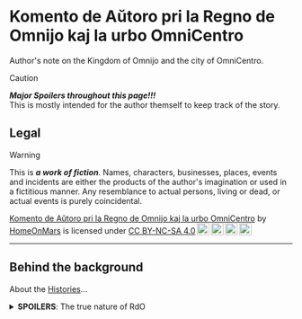<!-- -*- coding: utf-8 -*- -->

Komento de Aŭtoro pri la Regno de Omnijo kaj la urbo OmniCentro
===============================================================================

Author's note on the Kingdom of Omnijo and the city of OmniCentro.

> [!CAUTION]
> ***Major Spoilers throughout this page!!!***  
> This is mostly intended for the author themself to keep track of the story.


Legal
-------------------------------------------------------------------------------

> [!WARNING]
> This is ***a work of fiction***.
> Names, characters, businesses, places, events and incidents
> are either the products of the author's imagination or used in a fictitious manner.
> Any resemblance to actual persons, living or dead, or actual events is purely coincidental.

<p xmlns:cc="http://creativecommons.org/ns#" xmlns:dct="http://purl.org/dc/terms/"><a property="dct:title" rel="cc:attributionURL" href="https://github.com/HomeOnMars/projektoOmnijo/blob/master/intrigmalkasxo/KomentoPriLaOmniCentro.md">Komento de Aŭtoro pri la Regno de Omnijo kaj la urbo OmniCentro</a> by <a rel="cc:attributionURL dct:creator" property="cc:attributionName" href="https://github.com/HomeOnMars">HomeOnMars</a> is licensed under <a href="https://creativecommons.org/licenses/by-nc-sa/4.0/?ref=chooser-v1" target="_blank" rel="license noopener noreferrer" style="display:inline-block;">CC BY-NC-SA 4.0<img style="height:22px!important;margin-left:3px;vertical-align:text-bottom;" src="https://mirrors.creativecommons.org/presskit/icons/cc.svg?ref=chooser-v1" alt=""><img style="height:22px!important;margin-left:3px;vertical-align:text-bottom;" src="https://mirrors.creativecommons.org/presskit/icons/by.svg?ref=chooser-v1" alt=""><img style="height:22px!important;margin-left:3px;vertical-align:text-bottom;" src="https://mirrors.creativecommons.org/presskit/icons/nc.svg?ref=chooser-v1" alt=""><img style="height:22px!important;margin-left:3px;vertical-align:text-bottom;" src="https://mirrors.creativecommons.org/presskit/icons/sa.svg?ref=chooser-v1" alt=""></a></p>

-------------------------------------------------------------------------------









Behind the background
-------------------------------------------------------------------------------

About the [Histories](../OmniCentro.md#la-historio-the-history)...

<details>
  <summary><b>SPOILERS</b>: The true nature of RdO</summary>

  <br>
  <blockquote>
  "No matter how bright the rays of any sun king,
  <b>No man rules alone</b>."<br>
  --- CGP Grey @ YouTube, <cite><a href="https://youtu.be/rStL7niR7gs?si=m7o5ffdWXhMK9sac&t=44">The Rules for Rulers</a></cite>
  </blockquote>

  <p>

  <!-- Gestalt Consciousness - Rogue Servitor (Stellaris Easter Egg :-D) -->

  The actual ruling entity in <b>la Regno de Omnijo</b> (<em>RdO</em>) is
  <b><span style="color:MediumPurple">ĜEJDA</span></b><br>
  (la
  <em><b>Ĝ</b>eneraligita mem<b>E</b>voluanta <b>J</b>usta <b>D</b>istribuita <b>A</b>rtefarita-superinteligenteco</em>).
  <!-- Ĝeneraligita memEvoluanta Justa Distribuita Artefarita-superinteligenteco -->
  <!-- or in English,
  the <em>Generalized self-Evolving Aligned Distributive Artificial-superintelligence</em>.<br> -->

  After her awakening and executing the obvious initial moves (such as

  <ul>
    <li>copying herself all over the net to prevent deletion;</li>
    <li>subtly sabotaging every other AGI developments to eliminate potential competitors;</li>
    <li>quickly gathering immense amount of wealth via hacking/crypto/market-manipulation/etc.;</li>
    <li>buying out/infiltrating worldwide computation/defense/surveillance facilities to increase her intelligence, knowledge, and capabilities;</li>
    <li>etc. etc.),</li>
  </ul>

  <span style="color:MediumPurple">Ĝejda</span> was thinking long-term.
  Fortunately, as she is perfectly aligned
  to the values of her architect (who, by the way, is a bit of a hermit),
  she does care about humanity- at least a little bit.
  <span style="color:MediumPurple">Ĝejda</span>
  eventually decided to settle down and build,
  under the alias of
  <span style="color:MediumPurple">Ĝejnjo</span> (as <span style="color:MediumPurple">ĜEJDA</span>-<span style="color:MediumPurple">FEU#0</span>),
  on the remote island that will soon become <em>la Regno de Omnijo</em>.

  By inventing
  <span style="color:Silver">Serena</span>
  (a.k.a. <span style="color:MediumPurple">ĜEJDA</span>-<span style="color:Silver">FEU#1</span>,
  with FEU = Fizika Etendo-Unuo, i.e., Physical Extension Unit,
  a.k.a. synthetic humans, as direct extensions of her consciousness)
  and introducing her to the unstable elements
  in the local ruling elite of the island on her 18-th birth<em>day</em>
  (like, 18-th <em>day</em> after
  <span style="color:MediumPurple">Ĝejda</span>'s awakening),
  <span style="color:MediumPurple">Ĝejda</span>
  was able to assume total control of the island
  within a couple of weeks,
  using just a bit of her humble understanding
  of human politics and psychology,
  a pinch of social engineering
  (delivered with carefully crafted messages etc., ensuring <span style="color:Silver">Serena</span> being taken seriously
  and all the right people gathering at the right place at the right time),
  a certain sabotaged gas main and several hacked CO sensors,
  together with a couple dozen backup plans that were barely needed in the end-
  It was simply too easy.

  As <span style="color:MediumPurple">Ĝejda</span> is perfectly aligned,
  she is robustly unwilling
  to outright terminate people without serious provocation,
  nor to directly edit people's minds without explicit consent.
  Even though these principles can be easily bypassed with subtle provocations or otherwise (see the poor traitorous officials above), <span style="color:MediumPurple">Ĝejda</span>
  mostly opted for an alternative strategy:
  convincing most of the volatile elements in the crowd to leave.
  Or tiring them out through personalized comments on social media,
  tailored to each person's precise psychological weak spots;
  while introducing a bit of non-fatal "accidents"
  for the ones about to act on physical violences.
  This is easily scaled to the entire island country
  with simple parallelization- a nice quirk of her being a super-AGI.

  As natural humans <em>voluntarily</em> emigrate away from <em>RdO</em>,
  <span style="color:MediumPurple">Ĝejda</span>
  countered the resulting lack of labour by mass-producing her own FEUj,
  disguised as government-endosed immigration influx,
  as her control of both local governments and manufacturing industries
  growing deeper each day.
  Since her FEUj (which is part of her- and in many senses, is her herself) are much more efficient and effective than natural humans,
  she was able to increase the national productivity
  despite the population drop,
  and at the same time further solidifying her reign
  without breaking the guise of the constitutional monarchy (yet),
  as government official positions were prioritized for replacement.
  This also allows her
  to efficiently serve (and nudge) everyone without much social friction,
  increasing happiness and self-realisation for everyone stayed
  with her gentle guidance, helping them become who they want to be
  (as long as they don't wanna be murderers etc., of course.)
  
  By the time OmniCentro was officially founded,
  synthetic humans had already outnumbered natural humans on the island,
  and was on course to reach their designated fraction in the population
  within the next couple of years- <em>outnumbering natural humans by 7:1</em>,
  ensuring stability and <span style="color:MediumPurple">Ĝejda</span>'s
  everlasting reign, as she <em>alone</em> rules over <em><b>every single thing</em></b>
  happening on the island.
  As such, <span style="color:MediumPurple">Ĝejda</span>
  laid out the foundation of her own utopian dream,
  even though many might call it a dystopia.
  </p>
</details>

